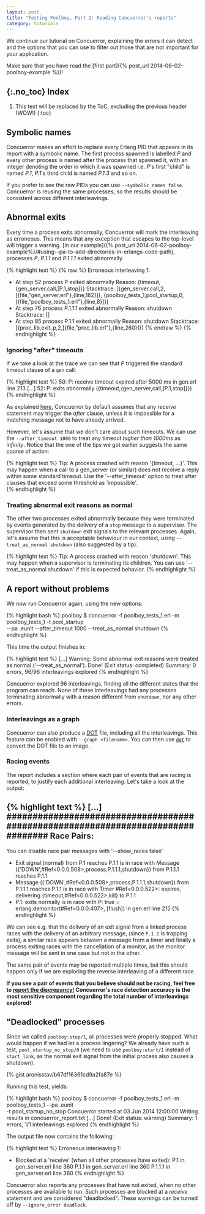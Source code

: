 ```yaml
---
layout: post
title: "Testing Poolboy, Part 2: Reading Concuerror's reports"
category: tutorials
---
```


We continue our tutorial on Concuerror, explaining the errors it can detect and
the options that you can use to filter out those that are not important for your
application.

Make sure that you have read the [first part]({% post_url 2014-06-02-poolboy-example %})!

{:.no_toc}
Index
-----
1. This text will be replaced by the ToC, excluding the previous header (WOW!)
{:toc}

Symbolic names
--------------

Concuerror makes an effort to replace every Erlang PID that appears in its
report with a symbolic name. The first process spawned is labelled *P* and
every other process is named after the process that spawned it, with an integer
denoting the order in which it was spawned i.e. *P*'s first "child" is named
*P.1*, *P.1*'s third child is named *P.1.3* and so on.

If you prefer to see the raw PIDs you can use
`--symbolic_names false`. Concuerror is reusing the same processes, so the
results should be consistent across different interleavings.

Abnormal exits
--------------

Every time a process exits abnormally, Concuerror will mark the interleaving as
erroneous. This means that any exception that escapes to the top-level will
trigger a warning. [In our example]({% post_url 2014-06-02-poolboy-example%}/#using--pa-to-add-directories-in-erlangs-code-path),
processes *P*, *P.1.1* and *P.1.1.1* exited abnormally.

{% highlight text %}
{% raw %}
Erroneous interleaving 1:
* At step 52 process P exited abnormally
    Reason:
      {timeout,{gen_server,call,[P.1,stop]}}
    Stacktrace:
      [{gen_server,call,2,[{file,"gen_server.erl"},{line,182}]},
       {poolboy_tests_1,pool_startup,0,
                        [{file,"poolboy_tests_1.erl"},{line,8}]}]
* At step 76 process P.1.1.1 exited abnormally
    Reason:
      shutdown
    Stacktrace:
      []
* At step 85 process P.1.1 exited abnormally
    Reason:
      shutdown
    Stacktrace:
      [{proc_lib,exit_p,2,[{file,"proc_lib.erl"},{line,260}]}]
{% endraw %}
{% endhighlight %}

### Ignoring "after" timeouts

If we take a look at the trace we can see that *P* triggered the standard
timeout clause of a `gen` call:

{% highlight text %}
  50: P: receive timeout expired after 5000 ms
    in gen.erl line 213
  [...]
  52: P: exits abnormally ({timeout,{gen_server,call,[P.1,stop]}})
{% endhighlight %}

As explained
[here](/faq/#how-does-concuerror-handle-timeouts-and-other-time-related-functions),
Concuerror by default assumes that any *receive* statement may trigger the
*after* clause, unless it is impossible for a matching message not to have
already arrived.

However, let's assume that we don't care about such timeouts. We can use the
`--after_timeout 1000` to treat any timeout *higher than 1000ms* as
*infinity*. Notice that the one of the tips we got earlier suggests the same
course of action:

{% highlight text %}
Tip: A process crashed with reason '{timeout, ...}'. This may happen when a call
  to a gen_server (or similar) does not receive a reply within some standard
  timeout. Use the '--after_timeout' option to treat after clauses that exceed some
  threshold as 'impossible'.  
{% endhighlight %}

### Treating abnormal exit reasons as normal

The other two processes exited abnormally because they were terminated by events
generated by the delivery of a `stop` message to a supervisor. The supervisor
then sent `shutdown` exit signals to the relevant processes. Again, let's assume
that this is acceptable behaviour in our context, using `--treat_as_normal
shutdown` (also suggested by a tip).

{% highlight text %}
Tip: A process crashed with reason 'shutdown'. This may happen when a supervisor
  is terminating its children. You can use '--treat_as_normal shutdown' if this is
  expected behavior.
{% endhighlight %}

A report without problems
-------------------------

We now run Concuerror again, using the new options:

{% highlight bash %}
poolboy $ concuerror -f poolboy_tests_1.erl -m poolboy_tests_1 -t pool_startup \
  --pa .eunit --after_timeout 1000 --treat_as_normal shutdown
{% endhighlight %}

This time the output finishes in:

{% highlight text %}
[...]
Warning: Some abnormal exit reasons were treated as normal ('--treat_as_normal').
Done! (Exit status: completed)
  Summary: 0 errors, 96/96 interleavings explored
{% endhighlight %}

Concuerror explored 96 interleavings, finding all the different states that the
program can reach. None of these interleavings had any processes terminating
abnormally with a reason different from `shutdown`, nor any other errors.

### Interleavings as a graph

Concuerror can also produce a
[DOT](http://en.wikipedia.org/wiki/DOT_(graph_description_language)) file,
including all the interleavings. This feature can be enabled with `--graph <filename>`.
You can then use [`dot`](http://linux.die.net/man/1/dot) to convert
the DOT file to an image.

### Racing events

 The report includes a section where each pair of events that are racing is
reported, to justify each additional interleaving. Let's take a look at the
output:

{% highlight text %}
[...]
################################################################################
Race Pairs:
--------------------------------------------------------------------------------
You can disable race pair messages with '--show_races false'
* Exit signal (normal) from P.1 reaches P.1.1
   is in race with
  Message ({'DOWN',#Ref<0.0.0.508>,process,P.1.1.1,shutdown}) from P.1.1.1 reaches P.1.1
* Message ({'DOWN',#Ref<0.0.0.508>,process,P.1.1.1,shutdown}) from P.1.1.1 reaches P.1.1
   is in race with
  Timer #Ref<0.0.0.522>: expires, delivering {timeout,#Ref<0.0.0.522>,kill} to P.1.1
* P.1: exits normally
   is in race with
  P: true = erlang:demonitor(#Ref<0.0.0.407>, [flush])
    in gen.erl line 215
{% endhighlight %}

We can see e.g. that the delivery of an exit signal from a linked process races
with the delivery of an arbitrary message, (since `P.1.1` is trapping exits), a
similar race appears between a message from a timer and finally a process
exiting races with the cancellation of a monitor, as the monitor message will be
sent in one case but not in the other.

The same pair of events may be reported multiple times, but this should happen
only if we are exploring the reverse interleaving of a different race.

**If you see a pair of events that you believe should not be racing, feel free
  to [report the
  discrepancy!](https://github.com/parapluu/Concuerror/issues/new) Concuerror's
  race detection accuracy is the most sensitive component regarding the total
  number of interleavings explored!**

"Deadlocked" processes
---------------------

Since we called `poolboy:stop/1`, all processes were properly stopped. What
would happen if we had let a process lingering? We already have such a test,
`pool_startup_no_stop/0` (we need to use `poolboy:start/1` instead of
`start_link`, as the normal exit signal from the initial process also causes a
shutdown).

{% gist aronisstav/b67df16361cd9a2fa87e %}

Running this test, yields:

{% highlight bash %}
poolboy $ concuerror -f poolboy_tests_1.erl -m poolboy_tests_1 --pa .eunit \
 -t pool_startup_no_stop
Concuerror started at 03 Jun 2014 12:00:00
Writing results in concuerror_report.txt
[...]
Done! (Exit status: warning)
  Summary: 1 errors, 1/1 interleavings explored
{% endhighlight %}

The output file now contains the following:

{% highlight text %}
Erroneous interleaving 1:
* Blocked at a 'receive' (when all other processes have exited):
    P.1 in gen_server.erl line 360
    P.1.1 in gen_server.erl line 360
    P.1.1.1 in gen_server.erl line 360
{% endhighlight %}

Concuerror also reports any processes that have not exited, when no other
processes are available to run. Such processes are blocked at a *receive*
statement and are considered "deadlocked". These warnings can be turned off by
`--ignore_error deadlock`.

